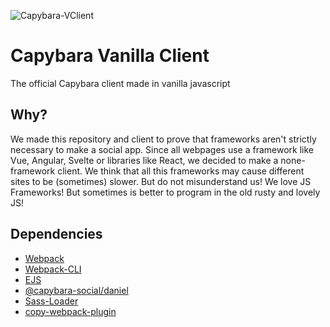 ![Capybara-VClient](https://i.imgur.com/i7lX7qp.png)


# Capybara Vanilla Client
The official Capybara client made in vanilla javascript


## Why?
We made this repository and client to prove that frameworks aren't strictly necessary to make a social app.
Since all webpages use a framework like Vue, Angular, Svelte or libraries like React, we decided to make a none-framework client.
We think that all this frameworks may cause different sites to be (sometimes) slower. But do not misunderstand us! We love JS Frameworks! But sometimes is better to program in the old rusty and lovely JS!

## Dependencies

- [Webpack](https://www.npmjs.com/package/webpack)
- [Webpack-CLI](https://www.npmjs.com/package/webpack-cli)
- [EJS](https://www.npmjs.com/package/ejs)
- [@capybara-social/daniel](https://www.npmjs.com/package/@capybara-social/daniel)
- [Sass-Loader](https://www.npmjs.com/package/sass-loader)
- [copy-webpack-plugin](https://www.npmjs.com/package/copy-webpack-plugin)
